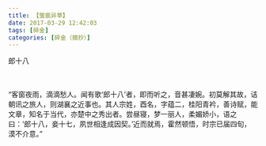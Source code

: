 ```yaml
---
title: 【萤窗异草】
date: 2017-03-29 12:42:03
tags: [碎金]
categories: [碎金（摘抄）]
---
```


<p dir="ltr"  >郎十八<br /><br /><br /></p> 


<p dir="ltr"  >“客窗夜雨，滴滴愁人。闻有歌‘郎十八’者，即而听之，音甚凄婉。初莫解其故，诘朝讯之旅人，则湖襄之近事也。其人宗姓，酉名，字蕴二，桂阳青衿，善诗赋，能文章，知名于当代，亦楚中之秀出者。尝昼寝，梦一丽人，柔媚娇小，语之曰：‘郎十八，妾十七，夙世相逢成因契。’近而就焉，霍然顿悟，时宗已届四旬，漠不介意。”</p>